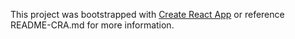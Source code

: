 This project was bootstrapped with [Create React App](https://github.com/facebook/create-react-app) or reference README-CRA.md for more information.
